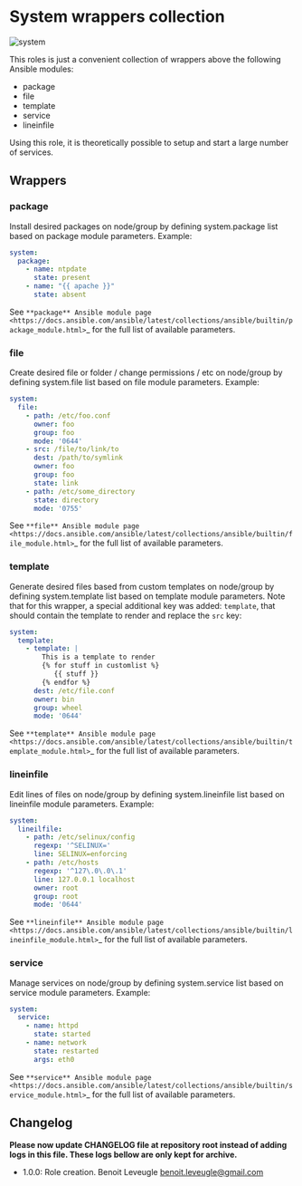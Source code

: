# System wrappers collection

![system](system_logo.svg)

This roles is just a convenient collection of wrappers above the following Ansible modules:

* package
* file
* template
* service
* lineinfile

Using this role, it is theoretically possible to setup and start a large number of services.

## Wrappers

### package

Install desired packages on node/group by defining system.package list based on package module parameters. Example:

```yaml
system:
  package:
    - name: ntpdate
      state: present
    - name: "{{ apache }}"
      state: absent
```

See `**package** Ansible module page <https://docs.ansible.com/ansible/latest/collections/ansible/builtin/package_module.html>`_
for the full list of available parameters.

### file

Create desired file or folder / change permissions / etc on node/group by defining system.file list based on file module parameters. Example:

```yaml
system:
  file:
    - path: /etc/foo.conf
      owner: foo
      group: foo
      mode: '0644'
    - src: /file/to/link/to
      dest: /path/to/symlink
      owner: foo
      group: foo
      state: link
    - path: /etc/some_directory
      state: directory
      mode: '0755'
```

See `**file** Ansible module page <https://docs.ansible.com/ansible/latest/collections/ansible/builtin/file_module.html>`_
for the full list of available parameters.

### template

Generate desired files based from custom templates on node/group by defining system.template list based on template module parameters. Note that for this wrapper, a special additional key was added: `template`, that should contain the template to render and replace the `src` key:

```yaml
system:
  template:
    - template: |
        This is a template to render
        {% for stuff in customlist %}
           {{ stuff }}
        {% endfor %}
      dest: /etc/file.conf
      owner: bin
      group: wheel
      mode: '0644'
```

See `**template** Ansible module page <https://docs.ansible.com/ansible/latest/collections/ansible/builtin/template_module.html>`_
for the full list of available parameters.

### lineinfile

Edit lines of files on node/group by defining system.lineinfile list based on lineinfile module parameters. Example:

```yaml
system:
  lineilfile:
    - path: /etc/selinux/config
      regexp: '^SELINUX='
      line: SELINUX=enforcing
    - path: /etc/hosts
      regexp: '^127\.0\.0\.1'
      line: 127.0.0.1 localhost
      owner: root
      group: root
      mode: '0644'
```

See `**lineinfile** Ansible module page <https://docs.ansible.com/ansible/latest/collections/ansible/builtin/lineinfile_module.html>`_
for the full list of available parameters.

### service

Manage services on node/group by defining system.service list based on service module parameters. Example:

```yaml
system:
  service:
    - name: httpd
      state: started
    - name: network
      state: restarted
      args: eth0
```

See `**service** Ansible module page <https://docs.ansible.com/ansible/latest/collections/ansible/builtin/service_module.html>`_
for the full list of available parameters.

## Changelog

**Please now update CHANGELOG file at repository root instead of adding logs in this file.
These logs bellow are only kept for archive.**

* 1.0.0: Role creation. Benoit Leveugle <benoit.leveugle@gmail.com>
